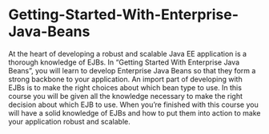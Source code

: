 # Getting-Started-With-Enterprise-Java-Beans
At the heart of developing a robust and scalable Java EE application is a thorough knowledge of EJBs.    In “Getting Started With Enterprise Java Beans”, you will learn to develop Enterprise Java Beans so that they form a strong backbone to your application. An import part of developing with EJBs is to make the right choices about which bean type to use. In this course you will be given all the knowledge necessary to make the right decision about which EJB to use.   When you’re finished with this course you will have a solid knowledge of EJBs and how to put them into action to make your application robust and scalable. 
